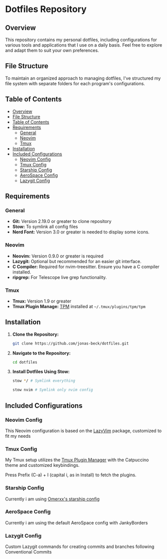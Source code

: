 # Dotfiles Repository

## Overview

This repository contains my personal dotfiles, including configurations for various tools and applications that I use on a daily basis. Feel free to explore and adapt them to suit your own preferences.

## File Structure

To maintain an organized approach to managing dotfiles, I've structured my file system with separate folders for each program's configurations.

## Table of Contents

<!--toc:start-->

- [Overview](#overview)
- [File Structure](#file-structure)
- [Table of Contents](#table-of-contents)
- [Requirements](#requirements)
  - [General](#general)
  - [Neovim](#neovim)
  - [Tmux](#tmux)
- [Installation](#installation)
- [Included Configurations](#included-configurations)
  - [Neovim Config](#neovim-config)
  - [Tmux Config](#tmux-config)
  - [Starship Config](#starship-config)
  - [AeroSpace Config](#aerospace-config)
  - [Lazygit Config](#lazygit-config)
  <!--toc:end-->

## Requirements

### General

- **Git:** Version 2.19.0 or greater to clone repository
- **Stow:** To symlink all config files
- **Nerd Font:** Version 3.0 or greater is needed to display some icons.

### Neovim

- **Neovim:** Version 0.9.0 or greater is required
- **Lazygit:** Optional but recommended for an easier git interface.
- **C Compiler:** Required for nvim-treesitter. Ensure you have a C compiler installed.
- **ripgrep:** For Telescope live grep functionality.

### Tmux

- **Tmux:** Version 1.9 or greater
- **Tmux Plugin Manage:** [TPM](https://github.com/tmux-plugins/tpm) installed at `~/.tmux/plugins/tpm/tpm`

## Installation

1. **Clone the Repository:**

   ```bash
   git clone https://github.com/jonas-beck/dotfiles.git
   ```

2. **Navigate to the Repository:**

   ```bash
   cd dotfiles
   ```

3. **Install Dotfiles Using Stow:**

   ```bash
   stow */ # Symlink everything

   stow nvim # Symlink only nvim config
   ```

## Included Configurations

### Neovim Config

This Neovim configuration is based on the [LazyVim](https://www.lazyvim.org/) package, customized to fit my needs

### Tmux Config

My Tmux setup utilizes the [Tmux Plugin Manager](https://github.com/tmux-plugins/tpm) with the Catpuccino theme and customized keybindings.

Press Prefix (C-a) + I (capital i, as in Install) to fetch the plugins.

### Starship Config

Currently i am using [Omerxx's starship config](https://github.com/omerxx/dotfiles)

### AeroSpace Config

Currently i am using the default AeroSpace config with JankyBorders

### Lazygit Config

Custom Lazygit commands for creating commits and branches following Conventional Commits
